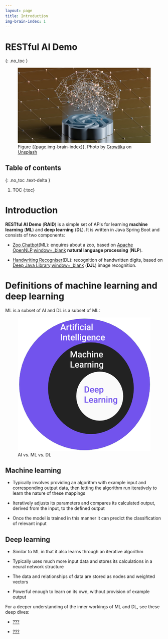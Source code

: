 ```yaml
---
layout: page
title: Introduction
img-brain-index: 1
---
```


# RESTful AI Demo
{: .no_toc }

<figure>
<img src="/assets/images/brain.jpg" alt="Brain neural network" />
<figcaption>Figure {{page.img-brain-index}}. Photo by <a href="https://unsplash.com/@growtika" target="_blank">Growtika</a> 
on <a href="https://unsplash.com/photos/f0JGorLOkw0" target="_blank">Unsplash</a>
</figcaption>
</figure>

## Table of contents
{: .no_toc .text-delta }

1. TOC
{:toc}

# Introduction

**RESTful AI Demo** (**RAID**) is a simple set of APIs for learning
**machine learning** (**ML**) and **deep learning** (**DL**). It is
written in Java Spring Boot and consists of two components:

-   [Zoo Chatbot](#zoo-chatbot-component::zoo-chatbot-intro.adoc)(ML):
    enquires about a zoo, based on [Apache
    OpenNLP,window=\_blank](https://opennlp.apache.org) **natural
    language processing** (**NLP**).

-   [Handwriting
    Recogniser](#handwriting-recogniser-component::handwriting-recogniser-intro.adoc)(DL):
    recognition of handwritten digits, based on [Deep Java
    Library,window=\_blank](https://djl.ai) (**DJL**) image recognition.

# Definitions of machine learning and deep learning

ML is a subset of AI and DL is a subset of ML:

<figure>
<img src="/assets/images/ai-ml-dl-purple.png" alt="AI vs ML vs DL" />
<figcaption>AI vs. ML vs. DL</figcaption>
</figure>

## Machine learning

-   Typically involves providing an algorithm with example input and
    corresponding output data, then letting the algorithm run
    iteratively to learn the nature of these mappings

-   Iteratively adjusts its parameters and compares its calculated
    output, derived from the input, to the defined output

-   Once the model is trained in this manner it can predict the
    classification of relevant input

## Deep learning

-   Similar to ML in that it also learns through an iterative algorithm

-   Typically uses much more input data and stores its calculations in a
    neural network structure

-   The data and relationships of data are stored as nodes and weighted
    vectors

-   Powerful enough to learn on its own, without provision of example
    output

For a deeper understanding of the inner workings of ML and DL, see these
deep dives:

-   [???](#zoo-chatbot-component::zoo-chatbot-deep-dive.adoc)

-   [???](#handwriting-recogniser-component::handwriting-recogniser-deep-dive.adoc)
